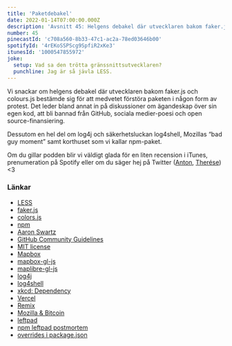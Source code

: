 ```yaml
---
title: 'Paketdebakel'
date: 2022-01-14T07:00:00.000Z
description: 'Avsnitt 45: Helgens debakel där utvecklaren bakom faker.js och colours.js bestämde sig för att medvetet förstöra paketen i någon form av protest.'
number: 45
pinecastId: 'c708a560-8b33-47c1-ac2a-78ed03646b00'
spotifyId: '4rEKoSSPScg9SpfiR2xKe3'
itunesId: '1000547855972'
joke:
  setup: Vad sa den trötta gränssnittsutvecklaren?
  punchline: Jag är så jävla LESS.
---
```


Vi snackar om helgens debakel där utvecklaren bakom faker.js och colours.js bestämde sig för att medvetet förstöra paketen i någon form av protest. Det leder bland annat in på diskussioner om ägandeskap över sin egen kod, att bli bannad från GitHub, sociala medier-poesi och open source-finansiering.

Dessutom en hel del om log4j och säkerhetsluckan log4shell, Mozillas “bad guy moment” samt korthuset som vi kallar npm-paket.

Om du gillar podden blir vi väldigt glada för en liten recension i iTunes, prenumeration på Spotify eller om du säger hej på Twitter ([Anton](https://twitter.com/Awnton), [Therése](https://twitter.com/tkomstadius)) <3

### Länkar

- [LESS](https://lesscss.org)
- [faker.js](https://github.com/marak/Faker.js/)
- [colors.js](https://github.com/Marak/colors.js)
- [npm](https://www.npmjs.com)
- [Aaron Swartz](https://sv.wikipedia.org/wiki/Aaron_Swartz)
- [GitHub Community Guidelines](https://docs.github.com/en/github/site-policy/github-community-guidelines#active-malware-or-exploits)
- [MIT license](https://opensource.org/licenses/MIT)
- [Mapbox](https://www.mapbox.com)
- [mapbox-gl-js](https://github.com/mapbox/mapbox-gl-js)
- [maplibre-gl-js](https://github.com/maplibre/maplibre-gl-js)
- [log4j](https://logging.apache.org/log4j/2.x/)
- [log4shell](https://en.wikipedia.org/wiki/Log4Shell)
- [xkcd: Dependency](https://xkcd.com/2347/)
- [Vercel](https://vercel.com)
- [Remix](https://remix.run)
- [Mozilla & Bitcoin](https://www.theverge.com/2022/1/6/22870787/mozilla-pauses-crypto-donations-backlash-jwz)
- [leftpad](https://qz.com/646467/how-one-programmer-broke-the-internet-by-deleting-a-tiny-piece-of-code/)
- [npm leftpad postmortem](https://blog.npmjs.org/post/141577284765/kik-left-pad-and-npm.html)
- [overrides i package.json](https://docs.npmjs.com/cli/v8/configuring-npm/package-json#overrides)
